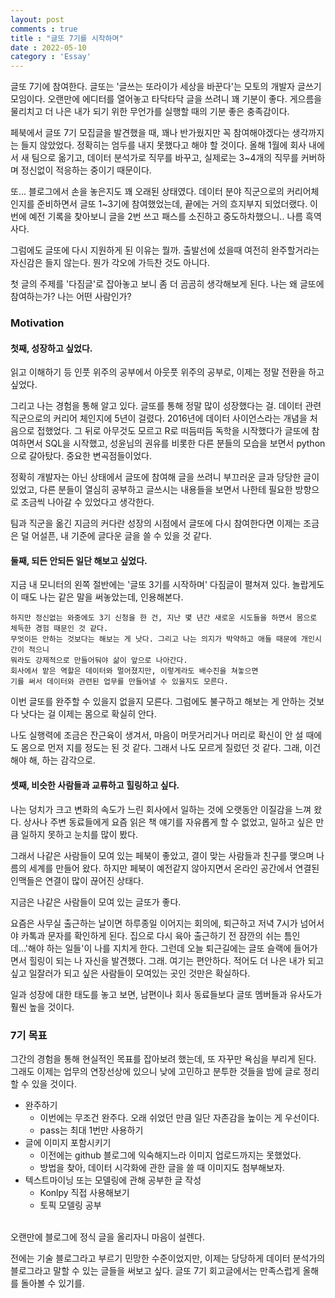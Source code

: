 ```yaml
---
layout: post
comments : true
title : "글또 7기를 시작하며"
date : 2022-05-10
category : 'Essay'
---
```


글또 7기에 참여한다. 글또는 '글쓰는 또라이가 세상을 바꾼다'는 모토의 개발자 글쓰기 모임이다.
오랜만에 에디터를 열어놓고 타닥타닥 글을 쓰려니 꽤 기분이 좋다.
게으름을 물리치고 더 나은 내가 되기 위한 무언가를 실행할 때의 기분 좋은 충족감이다. 

페북에서 글또 7기 모집글을 발견했을 때, 꽤나 반가웠지만 꼭 참여해야겠다는 생각까지는 들지 않았었다.
정확히는 엄두를 내지 못했다고 해야 할 것이다.
올해 1월에 회사 내에서 새 팀으로 옮기고, 데이터 분석가로 직무를 바꾸고, 
실제로는 3~4개의 직무를 커버하며 정신없이 적응하는 중이기 때문이다.  

또... 블로그에서 손을 놓은지도 꽤 오래된 상태였다. 
데이터 분야 직군으로의 커리어체인지를 준비하면서 글또 1~3기에 참여했었는데, 끝에는 거의 흐지부지 되었더랬다.
이번에 예전 기록을 찾아보니 글을 2번 쓰고 패스를 소진하고 중도하차했으니.. 나름 흑역사다. 


그럼에도 글또에 다시 지원하게 된 이유는 뭘까. 
출발선에 섰을때 여전히 완주할거라는 자신감은 들지 않는다. 뭔가 각오에 가득찬 것도 아니다.

첫 글의 주제를 '다짐글'로 잡아놓고 보니 좀 더 곰곰히 생각해보게 된다. 
나는 왜 글또에 참여하는가? 나는 어떤 사람인가?
<br/>

### Motivation

#### 첫째, 성장하고 싶었다. 

읽고 이해하기 등 인풋 위주의 공부에서 아웃풋 위주의 공부로, 이제는 정말 전환을 하고 싶었다. 

그리고 나는 경험을 통해 알고 있다. 글또를 통해 정말 많이 성장했다는 걸. 
데이터 관련 직군으로의 커리어 체인지에 5년이 걸렸다. 
2016년에 데이터 사이언스라는 개념을 처음으로 접했었다.
그 뒤로 아무것도 모르고 R로 떠듬떠듬 독학을 시작했다가 글또에 참여하면서 SQL을 시작했고,
성윤님의 권유를 비롯한 다른 분들의 모습을 보면서 python으로 갈아탔다. 중요한 변곡점들이었다.

정확히 개발자는 아닌 상태에서 글또에 참여해 글을 쓰려니 부끄러운 글과 당당한 글이 있었고, 다른 분들이 열심히 공부하고 글쓰시는 내용들을 보면서 나한테 필요한 방향으로 조금씩 나아갈 수 있었다고 생각한다. 

팀과 직군을 옮긴 지금의 커다란 성장의 시점에서 글또에 다시 참여한다면 이제는 조금은 덜 어설픈, 내 기준에 글다운 글을 쓸 수 있을 것 같다. 
<br/>

#### 둘째, 되든 안되든 일단 해보고 싶었다.

지금 내 모니터의 왼쪽 절반에는 '글또 3기를 시작하며' 다짐글이 펼쳐져 있다. 
놀랍게도 이 때도 나는 같은 말을 써놓았는데, 인용해본다.

~~~
하지만 정신없는 와중에도 3기 신청을 한 건, 지난 몇 년간 새로운 시도들을 하면서 몸으로 체득한 경험 때문인 것 같다.
무엇이든 안하는 것보다는 해보는 게 낫다. 그리고 나는 의지가 박약하고 애들 때문에 개인시간이 적으니 
뭐라도 강제적으로 만들어둬야 삶이 앞으로 나아간다. 
회사에서 맡은 역할은 데이터와 멀어졌지만, 이렇게라도 배수진을 쳐놓으면 
기를 써서 데이터와 관련된 업무를 만들어낼 수 있을지도 모른다. 
~~~

이번 글또를 완주할 수 있을지 없을지 모른다. 그럼에도 불구하고 해보는 게 안하는 것보다 낫다는 걸 이제는 몸으로 확실히 안다. 

나도 실행력에 조금은 잔근육이 생겨서, 마음이 머뭇거리거나 머리로 확신이 안 설 때에도 몸으로 먼저 지를 정도는 된 것 같다.
그래서 나도 모르게 질렀던 것 같다. 그래, 이건 해야 해, 하는 감각으로.
<br/>

#### 셋째, 비슷한 사람들과 교류하고 힐링하고 싶다.

나는 덩치가 크고 변화의 속도가 느린 회사에서 일하는 것에 오랫동안 이질감을 느껴 왔다. 
상사나 주변 동료들에게 요즘 읽은 책 얘기를 자유롭게 할 수 없었고,
일하고 싶은 만큼 일하지 못하고 눈치를 많이 봤다. 

그래서 나같은 사람들이 모여 있는 페북이 좋았고, 결이 맞는 사람들과 친구를 맺으며 나름의 세계를 만들어 왔다.
하지만 페북이 예전같지 않아지면서 온라인 공간에서 연결된 인맥들은 연결이 많이 끊어진 상태다. 

지금은 나같은 사람들이 모여 있는 글또가 좋다. 

요즘은 사무실 출근하는 날이면 하루종일 이어지는 회의에, 퇴근하고 저녁 7시가 넘어서야 카톡과 문자를 확인하게 된다.
집으로 다시 육아 출근하기 전 잠깐의 쉬는 틈인데...'해야 하는 일들'이 나를 지치게 한다. 
그런데 오늘 퇴근길에는 글또 슬랙에 들어가면서 힐링이 되는 나 자신을 발견했다.
그래. 여기는 편안하다. 적어도 더 나은 내가 되고 싶고 일잘러가 되고 싶은 사람들이 모여있는 곳인 것만은 확실하다.

일과 성장에 대한 태도를 놓고 보면, 남편이나 회사 동료들보다 글또 멤버들과 유사도가 훨씬 높을 것이다. 
<br/>

### 7기 목표

그간의 경험을 통해 현실적인 목표를 잡아보려 했는데, 또 자꾸만 욕심을 부리게 된다.
그래도 이제는 업무의 연장선상에 있으니 낮에 고민하고 분투한 것들을 밤에 글로 정리할 수 있을 것이다. 

- 완주하기
    - 이번에는 무조건 완주다. 오래 쉬었던 만큼 일단 자존감을 높이는 게 우선이다.
    - pass는 최대 1번만 사용하기 
- 글에 이미지 포함시키기
    - 이전에는 github 블로그에 익숙해지느라 이미지 업로드까지는 못했었다.
    - 방법을 찾아, 데이터 시각화에 관한 글을 쓸 때 이미지도 첨부해보자. 
- 텍스트마이닝 또는 모델링에 관해 공부한 글 작성
    - Konlpy 직접 사용해보기
    - 토픽 모델링 공부

<br>
오랜만에 블로그에 정식 글을 올리자니 마음이 설렌다. 

전에는 기술 블로그라고 부르기 민망한 수준이었지만, 이제는 당당하게 데이터 분석가의 블로그라고 말할 수 있는 글들을 써보고 싶다. 
글또 7기 회고글에서는 만족스럽게 올해를 돌아볼 수 있기를.

<br/>